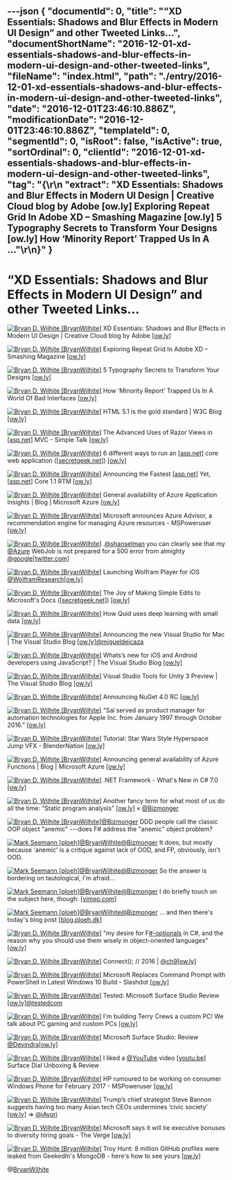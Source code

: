 ---json
{
  "documentId": 0,
  "title": "“XD Essentials: Shadows and Blur Effects in Modern UI Design” and other Tweeted Links…",
  "documentShortName": "2016-12-01-xd-essentials-shadows-and-blur-effects-in-modern-ui-design-and-other-tweeted-links",
  "fileName": "index.html",
  "path": "./entry/2016-12-01-xd-essentials-shadows-and-blur-effects-in-modern-ui-design-and-other-tweeted-links",
  "date": "2016-12-01T23:46:10.886Z",
  "modificationDate": "2016-12-01T23:46:10.886Z",
  "templateId": 0,
  "segmentId": 0,
  "isRoot": false,
  "isActive": true,
  "sortOrdinal": 0,
  "clientId": "2016-12-01-xd-essentials-shadows-and-blur-effects-in-modern-ui-design-and-other-tweeted-links",
  "tag": "{\r\n  \"extract\": \"XD Essentials: Shadows and Blur Effects in Modern UI Design | Creative Cloud blog by Adobe [ow.ly] Exploring Repeat Grid In Adobe XD – Smashing Magazine [ow.ly] 5 Typography Secrets to Transform Your Designs [ow.ly] How ‘Minority Report’ Trapped Us In A ...\"\r\n}"
}
---

# “XD Essentials: Shadows and Blur Effects in Modern UI Design” and other Tweeted Links…

[<img alt="Bryan D. Wilhite [BryanWilhite]" src="https://songhay.blob.core.windows.net/shared-social-twitter/BryanWilhite.jpeg">](http://songhayblog.azurewebsites.net/ "Bryan D. Wilhite [BryanWilhite]") XD Essentials: Shadows and Blur Effects in Modern UI Design | Creative Cloud blog by Adobe [[ow.ly]](https://theblog.adobe.com/xd-essentials-shadows-and-blur-effects-in-modern-ui-design/)

[<img alt="Bryan D. Wilhite [BryanWilhite]" src="https://songhay.blob.core.windows.net/shared-social-twitter/BryanWilhite.jpeg">](http://songhayblog.azurewebsites.net/ "Bryan D. Wilhite [BryanWilhite]") Exploring Repeat Grid In Adobe XD – Smashing Magazine [[ow.ly]](https://www.smashingmagazine.com/2016/11/exploring-repeat-grid-in-adobe-xd/)

[<img alt="Bryan D. Wilhite [BryanWilhite]" src="https://songhay.blob.core.windows.net/shared-social-twitter/BryanWilhite.jpeg">](http://songhayblog.azurewebsites.net/ "Bryan D. Wilhite [BryanWilhite]") 5 Typography Secrets to Transform Your Designs [[ow.ly]](https://design.tutsplus.com/articles/5-typography-secrets-to-transform-your-designs--cms-27528)

[<img alt="Bryan D. Wilhite [BryanWilhite]" src="https://songhay.blob.core.windows.net/shared-social-twitter/BryanWilhite.jpeg">](http://songhayblog.azurewebsites.net/ "Bryan D. Wilhite [BryanWilhite]") How ‘Minority Report’ Trapped Us In A World Of Bad Interfaces [[ow.ly]](http://www.theawl.com/how-minority-report-trapped-us-in-a-world-of-bad-interfaces-d8d2d2af41da#.5relin8ys)

[<img alt="Bryan D. Wilhite [BryanWilhite]" src="https://songhay.blob.core.windows.net/shared-social-twitter/BryanWilhite.jpeg">](http://songhayblog.azurewebsites.net/ "Bryan D. Wilhite [BryanWilhite]") HTML 5.1 is the gold standard | W3C Blog [[ow.ly]](https://www.w3.org/blog/2016/11/html-5-1-is-the-gold-standard/)

[<img alt="Bryan D. Wilhite [BryanWilhite]" src="https://songhay.blob.core.windows.net/shared-social-twitter/BryanWilhite.jpeg">](http://songhayblog.azurewebsites.net/ "Bryan D. Wilhite [BryanWilhite]") The Advanced Uses of Razor Views in [[asp.net]](http://ASP.NET) MVC - Simple Talk [[ow.ly]](https://www.red-gate.com/simple-talk/dotnet/asp-net/advanced-uses-razor-views-asp-net-mvc/)

[<img alt="Bryan D. Wilhite [BryanWilhite]" src="https://songhay.blob.core.windows.net/shared-social-twitter/BryanWilhite.jpeg">](http://songhayblog.azurewebsites.net/ "Bryan D. Wilhite [BryanWilhite]") 6 different ways to run an [[asp.net]](http://asp.net) core web application ([[secretgeek.net]](http://secretGeek.net)) [[ow.ly]](http://www.secretgeek.net/dotnet_run)

[<img alt="Bryan D. Wilhite [BryanWilhite]" src="https://songhay.blob.core.windows.net/shared-social-twitter/BryanWilhite.jpeg">](http://songhayblog.azurewebsites.net/ "Bryan D. Wilhite [BryanWilhite]") Announcing the Fastest [[asp.net]](http://ASP.NET) Yet, [[asp.net]](http://ASP.NET) Core 1.1 RTM [[ow.ly]](https://devblogs.microsoft.com/aspnet/announcing-asp-net-core-1-1/)

[<img alt="Bryan D. Wilhite [BryanWilhite]" src="https://songhay.blob.core.windows.net/shared-social-twitter/BryanWilhite.jpeg">](http://songhayblog.azurewebsites.net/ "Bryan D. Wilhite [BryanWilhite]") General availability of Azure Application Insights | Blog | Microsoft Azure [[ow.ly]](https://azure.microsoft.com/en-us/blog/general-availability-of-azure-application-insights/)

[<img alt="Bryan D. Wilhite [BryanWilhite]" src="https://songhay.blob.core.windows.net/shared-social-twitter/BryanWilhite.jpeg">](http://songhayblog.azurewebsites.net/ "Bryan D. Wilhite [BryanWilhite]") Microsoft announces Azure Advisor, a recommendation engine for managing Azure resources - MSPoweruser [[ow.ly]](https://mspoweruser.com/microsoft-announces-azure-advisor-a-recommendation-engine-for-managing-azure-resources/)

[<img alt="Bryan D. Wilhite [BryanWilhite]" src="https://songhay.blob.core.windows.net/shared-social-twitter/BryanWilhite.jpeg">](http://songhayblog.azurewebsites.net/ "Bryan D. Wilhite [BryanWilhite]") .[@shanselman](http://twitter.com/shanselman) you can clearly see that my [@Azure](http://twitter.com/Azure) WebJob is not prepared for a 500 error from almighty [@google](http://twitter.com/google)[[twitter.com]](https://twitter.com/BryanWilhite/status/803194352512008193/photo/1)

[<img alt="Bryan D. Wilhite [BryanWilhite]" src="https://songhay.blob.core.windows.net/shared-social-twitter/BryanWilhite.jpeg">](http://songhayblog.azurewebsites.net/ "Bryan D. Wilhite [BryanWilhite]") Launching Wolfram Player for iOS [@WolframResearch](http://twitter.com/WolframResearch)[[ow.ly]](https://blog.wolfram.com/2016/11/16/launching-wolfram-player-for-ios/)

[<img alt="Bryan D. Wilhite [BryanWilhite]" src="https://songhay.blob.core.windows.net/shared-social-twitter/BryanWilhite.jpeg">](http://songhayblog.azurewebsites.net/ "Bryan D. Wilhite [BryanWilhite]") The Joy of Making Simple Edits to Microsoft's Docs ([[secretgeek.net]](http://secretGeek.net)) [[ow.ly]](http://www.secretgeek.net/TheJoyofMakingSimpleEditstoMicrosoft%27sAsp.netDocs)

[<img alt="Bryan D. Wilhite [BryanWilhite]" src="https://songhay.blob.core.windows.net/shared-social-twitter/BryanWilhite.jpeg">](http://songhayblog.azurewebsites.net/ "Bryan D. Wilhite [BryanWilhite]") How Quid uses deep learning with small data [[ow.ly]](https://quid.com/feed/how-quid-uses-deep-learning-with-small-data)

[<img alt="Bryan D. Wilhite [BryanWilhite]" src="https://songhay.blob.core.windows.net/shared-social-twitter/BryanWilhite.jpeg">](http://songhayblog.azurewebsites.net/ "Bryan D. Wilhite [BryanWilhite]") Announcing the new Visual Studio for Mac | The Visual Studio Blog [[ow.ly]](https://devblogs.microsoft.com/visualstudio/visual-studio-for-mac/)[@migueldeicaza](http://twitter.com/migueldeicaza)

[<img alt="Bryan D. Wilhite [BryanWilhite]" src="https://songhay.blob.core.windows.net/shared-social-twitter/BryanWilhite.jpeg">](http://songhayblog.azurewebsites.net/ "Bryan D. Wilhite [BryanWilhite]") Whats’s new for iOS and Android developers using JavaScript? | The Visual Studio Blog [[ow.ly]](https://devblogs.microsoft.com/visualstudio/whatss-new-for-ios-and-android-developers-using-javascript/)

[<img alt="Bryan D. Wilhite [BryanWilhite]" src="https://songhay.blob.core.windows.net/shared-social-twitter/BryanWilhite.jpeg">](http://songhayblog.azurewebsites.net/ "Bryan D. Wilhite [BryanWilhite]") Visual Studio Tools for Unity 3 Preview | The Visual Studio Blog [[ow.ly]](https://devblogs.microsoft.com/visualstudio/visual-studio-tools-for-unity-3-preview/)

[<img alt="Bryan D. Wilhite [BryanWilhite]" src="https://songhay.blob.core.windows.net/shared-social-twitter/BryanWilhite.jpeg">](http://songhayblog.azurewebsites.net/ "Bryan D. Wilhite [BryanWilhite]") Announcing NuGet 4.0 RC [[ow.ly]](https://devblogs.microsoft.com/nuget/introducing-nuget4.0/)

[<img alt="Bryan D. Wilhite [BryanWilhite]" src="https://songhay.blob.core.windows.net/shared-social-twitter/BryanWilhite.jpeg">](http://songhayblog.azurewebsites.net/ "Bryan D. Wilhite [BryanWilhite]") “Sal served as product manager for automation technologies for Apple Inc. from January 1997 through October 2016.” [[ow.ly]](https://macosxautomation.com/about.html)

[<img alt="Bryan D. Wilhite [BryanWilhite]" src="https://songhay.blob.core.windows.net/shared-social-twitter/BryanWilhite.jpeg">](http://songhayblog.azurewebsites.net/ "Bryan D. Wilhite [BryanWilhite]") Tutorial: Star Wars Style Hyperspace Jump VFX - BlenderNation [[ow.ly]](https://www.blendernation.com/2016/11/16/tutorial-star-wars-style-hyperspace-jump-vfx/)

[<img alt="Bryan D. Wilhite [BryanWilhite]" src="https://songhay.blob.core.windows.net/shared-social-twitter/BryanWilhite.jpeg">](http://songhayblog.azurewebsites.net/ "Bryan D. Wilhite [BryanWilhite]") Announcing general availability of Azure Functions | Blog | Microsoft Azure [[ow.ly]](https://azure.microsoft.com/en-us/blog/announcing-general-availability-of-azure-functions/)

[<img alt="Bryan D. Wilhite [BryanWilhite]" src="https://songhay.blob.core.windows.net/shared-social-twitter/BryanWilhite.jpeg">](http://songhayblog.azurewebsites.net/ "Bryan D. Wilhite [BryanWilhite]") .NET Framework - What's New in C# 7.0 [[ow.ly]](https://docs.microsoft.com/en-us/archive/msdn-magazine/2016/connect/net-framework-what-s-new-in-csharp-7-0)

[<img alt="Bryan D. Wilhite [BryanWilhite]" src="https://songhay.blob.core.windows.net/shared-social-twitter/BryanWilhite.jpeg">](http://songhayblog.azurewebsites.net/ "Bryan D. Wilhite [BryanWilhite]") Another fancy term for what most of us do all the time: “Static program analysis” [[ow.ly]](https://en.wikipedia.org/wiki/Static_program_analysis) « [@Bizmonger](http://twitter.com/Bizmonger)

[<img alt="Bryan D. Wilhite [BryanWilhite]" src="https://songhay.blob.core.windows.net/shared-social-twitter/BryanWilhite.jpeg">](http://songhayblog.azurewebsites.net/ "Bryan D. Wilhite [BryanWilhite]")[@Bizmonger](http://twitter.com/Bizmonger) DDD people call the classic OOP object "anemic" ---does F# address the "anemic" object problem?

[<img alt="Mark Seemann [ploeh]" src="https://songhay.blob.core.windows.net/shared-social-twitter/ploeh.jpeg">](http://blog.ploeh.dk/ "Mark Seemann [ploeh]")[@BryanWilhite](http://twitter.com/BryanWilhite)[@Bizmonger](http://twitter.com/Bizmonger) It does, but mostly because 'anemic' is a critique against lack of OOD, and FP, obviously, isn't OOD.

[<img alt="Mark Seemann [ploeh]" src="https://songhay.blob.core.windows.net/shared-social-twitter/ploeh.jpeg">](http://blog.ploeh.dk/ "Mark Seemann [ploeh]")[@BryanWilhite](http://twitter.com/BryanWilhite)[@Bizmonger](http://twitter.com/Bizmonger) So the answer is bordering on tautological, I'm afraid...

[<img alt="Mark Seemann [ploeh]" src="https://songhay.blob.core.windows.net/shared-social-twitter/ploeh.jpeg">](http://blog.ploeh.dk/ "Mark Seemann [ploeh]")[@BryanWilhite](http://twitter.com/BryanWilhite)[@Bizmonger](http://twitter.com/Bizmonger) I do briefly touch on the subject here, though: [[vimeo.com]](https://vimeo.com/180287057)

[<img alt="Mark Seemann [ploeh]" src="https://songhay.blob.core.windows.net/shared-social-twitter/ploeh.jpeg">](http://blog.ploeh.dk/ "Mark Seemann [ploeh]")[@BryanWilhite](http://twitter.com/BryanWilhite)[@Bizmonger](http://twitter.com/Bizmonger) ... and then there's today's blog post [[blog.ploeh.dk]](http://blog.ploeh.dk/2016/11/28/easy-domain-modelling-with-types)

[<img alt="Bryan D. Wilhite [BryanWilhite]" src="https://songhay.blob.core.windows.net/shared-social-twitter/BryanWilhite.jpeg">](http://songhayblog.azurewebsites.net/ "Bryan D. Wilhite [BryanWilhite]") "my desire for F[#-optionals](http://twitter.com/search?q=%23-optionals) in C#, and the reason why you should use them wisely in object-oriented languages" [[ow.ly]](http://leitner.io/2016/11/11/missing-optionals-in-C/)

[<img alt="Bryan D. Wilhite [BryanWilhite]" src="https://songhay.blob.core.windows.net/shared-social-twitter/BryanWilhite.jpeg">](http://songhayblog.azurewebsites.net/ "Bryan D. Wilhite [BryanWilhite]") Connect(); // 2016 | [@ch9](http://twitter.com/ch9)[[ow.ly]](https://channel9.msdn.com/Events/Connect/2016)

[<img alt="Bryan D. Wilhite [BryanWilhite]" src="https://songhay.blob.core.windows.net/shared-social-twitter/BryanWilhite.jpeg">](http://songhayblog.azurewebsites.net/ "Bryan D. Wilhite [BryanWilhite]") Microsoft Replaces Command Prompt with PowerShell in Latest Windows 10 Build - Slashdot [[ow.ly]](https://tech.slashdot.org/story/16/11/18/1446216/microsoft-replaces-command-prompt-with-powershell-in-latest-windows-10-build?utm_source=feedly1.0mainlinkanon&utm_medium=feed)

[<img alt="Bryan D. Wilhite [BryanWilhite]" src="https://songhay.blob.core.windows.net/shared-social-twitter/BryanWilhite.jpeg">](http://songhayblog.azurewebsites.net/ "Bryan D. Wilhite [BryanWilhite]") Tested: Microsoft Surface Studio Review [[ow.ly]](https://www.youtube.com/watch?v=9NhyDiiaXic)[@testedcom](http://twitter.com/testedcom)

[<img alt="Bryan D. Wilhite [BryanWilhite]" src="https://songhay.blob.core.windows.net/shared-social-twitter/BryanWilhite.jpeg">](http://songhayblog.azurewebsites.net/ "Bryan D. Wilhite [BryanWilhite]") I'm building Terry Crews a custom PC! We talk about PC gaming and custom PCs [[ow.ly]](https://www.youtube.com/watch?v=Po1RtLGyf18)

[<img alt="Bryan D. Wilhite [BryanWilhite]" src="https://songhay.blob.core.windows.net/shared-social-twitter/BryanWilhite.jpeg">](http://songhayblog.azurewebsites.net/ "Bryan D. Wilhite [BryanWilhite]") Microsoft Surface Studio: Review [@Devindra](http://twitter.com/Devindra)[[ow.ly]](https://www.youtube.com/watch?v=hTeVE-MUVBc)

[<img alt="Bryan D. Wilhite [BryanWilhite]" src="https://songhay.blob.core.windows.net/shared-social-twitter/BryanWilhite.jpeg">](http://songhayblog.azurewebsites.net/ "Bryan D. Wilhite [BryanWilhite]") I liked a [@YouTube](http://twitter.com/YouTube) video [[youtu.be]](http://youtu.be/8K6xWITOxso?a) Surface Dial Unboxing & Review

[<img alt="Bryan D. Wilhite [BryanWilhite]" src="https://songhay.blob.core.windows.net/shared-social-twitter/BryanWilhite.jpeg">](http://songhayblog.azurewebsites.net/ "Bryan D. Wilhite [BryanWilhite]") HP rumoured to be working on consumer Windows Phone for February 2017 - MSPoweruser [[ow.ly]](https://mspoweruser.com/hp-rumoured-working-consumer-windows-phone-february-2017/)

[<img alt="Bryan D. Wilhite [BryanWilhite]" src="https://songhay.blob.core.windows.net/shared-social-twitter/BryanWilhite.jpeg">](http://songhayblog.azurewebsites.net/ "Bryan D. Wilhite [BryanWilhite]") Trump’s chief strategist Steve Bannon suggests having too many Asian tech CEOs undermines ‘civic society’ [[ow.ly]](https://www.theverge.com/2016/11/16/13653490/steve-bannon-trump-presidency-chief-strategist-breitbart-tech-visa) => [@iAyori](http://twitter.com/iAyori)

[<img alt="Bryan D. Wilhite [BryanWilhite]" src="https://songhay.blob.core.windows.net/shared-social-twitter/BryanWilhite.jpeg">](http://songhayblog.azurewebsites.net/ "Bryan D. Wilhite [BryanWilhite]") Microsoft says it will tie executive bonuses to diversity hiring goals - The Verge [[ow.ly]](https://www.theverge.com/2016/11/18/13681738/microsoft-diversity-goals-executive-bonuses-women-in-tech)

[<img alt="Bryan D. Wilhite [BryanWilhite]" src="https://songhay.blob.core.windows.net/shared-social-twitter/BryanWilhite.jpeg">](http://songhayblog.azurewebsites.net/ "Bryan D. Wilhite [BryanWilhite]") Troy Hunt: 8 million GitHub profiles were leaked from GeekedIn's MongoDB - here's how to see yours [[ow.ly]](https://www.troyhunt.com/8-million-github-profiles-were-leaked-from-geekedins-mongodb-heres-how-to-see-yours/)

@[BryanWilhite](https://twitter.com/BryanWilhite)
